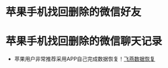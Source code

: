 # 苹果手机找回删除的微信好友
# 苹果手机找回删除的微信聊天记录
- 苹果用户非常推荐采用APP自己完成数据恢复！[飞燕数据恢复](https://apps.apple.com/cn/app/%E9%A3%9E%E7%87%95%E6%95%B0%E6%8D%AE%E6%81%A2%E5%A4%8D/id1485888820)
